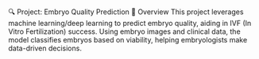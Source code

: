 🔍 Project: Embryo Quality Prediction
📌 Overview
This project leverages machine learning/deep learning to predict embryo quality, aiding in IVF (In Vitro Fertilization) success. Using embryo images and clinical data, the model classifies embryos based on viability, helping embryologists make data-driven decisions.
